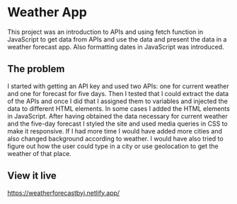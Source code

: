 # Weather App

This project was an introduction to APIs and using fetch function in JavaScript to get data from APIs and use the data and present the data in a weather forecast app. Also formatting dates in JavaScript was introduced.

## The problem

I started with getting an API key and used two APIs: one for current weather and one for forecast for five days. Then I tested that I could extract the data of the APIs and once I did that I assigned them to variables and injected the data to different HTML elements. In some cases I added the HTML elements in JavaScript. After having obtained the data necessary for current weather and the five-day forecast I styled the site and used media queries in CSS to make it responsive. If I had more time I would have added more cities and also changed background according to weather. I would have also tried to  figure out how the user could type in a city or use geolocation to get the weather of that place. 

## View it live

https://weatherforecastbyj.netlify.app/
